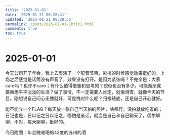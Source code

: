 ```yaml
---
title: '2025-01-01'
date: '2025-01-21 00:28:41'
updated: '2025-01-21 00:28:55'
permalink: /post/2025-01-01-1ktix1.html
comments: true
toc: true
---
```


# 2025-01-01

今天公司开了年会，我上去表演了一个配音节目，彩排的时候感觉效果挺好的，上场之后感觉是话筒没有声音了，效果没有打开。是因为紧张吗？不完全是；大家care吗？也许不care；有什么值得借鉴和思考的？貌似也没有多少。可能渐渐就要熟悉平平淡淡的生活？做了事情，不一定需要人肯定，就像滑雪，就像今天的节目。刚想说自己问心无愧就好，可是愧对什么呢？归根结底，还是自己开心就好。

能不能立一个FLAG？每天放一张自己当天拍的照片，啥都行，没拍就放吃饭的；日记也是，日以记之日以记之，哪怕是废话，就当是自己和自己聊天了，偶尔聊聊，不对，每天聊聊，挺好的。

今日附图：年会贼难喝的42度的苏州的酒
